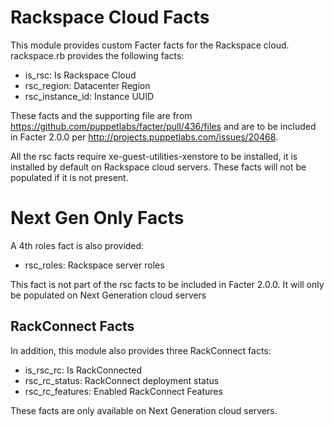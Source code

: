 Rackspace Cloud Facts
=====================

This module provides custom Facter facts for the Rackspace cloud.
rackspace.rb provides the following facts:

* is_rsc: Is Rackspace Cloud
* rsc_region: Datacenter Region
* rsc_instance_id: Instance UUID

These facts and the supporting file are from https://github.com/puppetlabs/facter/pull/436/files
and are to be included in Facter 2.0.0 per http://projects.puppetlabs.com/issues/20468.

All the rsc facts require xe-guest-utilities-xenstore to be installed, it is installed by default on
Rackspace cloud servers.  These facts will not be populated if it is not present.

Next Gen Only Facts
===================

A 4th roles fact is also provided:
* rsc_roles: Rackspace server roles

This fact is not part of the rsc facts to be included in Facter 2.0.0.
It will only be populated on Next Generation cloud servers

RackConnect Facts
-----------------

In addition, this module also provides three RackConnect facts:

* is_rsc_rc: Is RackConnected
* rsc_rc_status: RackConnect deployment status
* rsc_rc_features: Enabled RackConnect Features

These facts are only available on Next Generation cloud servers.